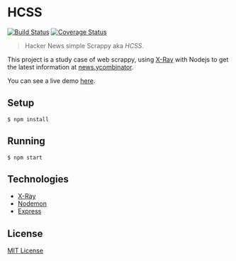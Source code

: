 # HCSS

[![Build Status](https://travis-ci.org/thulioph/spotify-tips.svg?branch=tests)](https://travis-ci.org/thulioph/spotify-tips) [![Coverage Status](https://coveralls.io/repos/github/thulioph/spotify-tips/badge.svg?branch=master)](https://coveralls.io/github/thulioph/spotify-tips?branch=master)

> Hacker News simple Scrappy aka *HCSS*.

This project is a study case of web scrappy, using [X-Ray](https://github.com/matthewmueller/x-ray) with Nodejs to get the latest information at [news.ycombinator](https://news.ycombinator.com).

You can see a live demo [here]().

## Setup

```shell
$ npm install 
```

## Running

```shell
$ npm start
```

## Technologies

- [X-Ray](https://github.com/matthewmueller/x-ray)
- [Nodemon](https://nodemon.io/)
- [Express](http://expressjs.com/)

## License

[MIT License](http://thulioph.mit-license.org/)